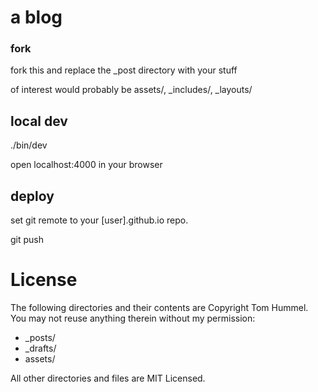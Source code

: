 # a blog

### fork
fork this and replace the _post directory with your stuff

of interest would probably be assets/, _includes/, _layouts/

## local dev

  ./bin/dev

open localhost:4000 in your browser

## deploy

set git remote to your [user].github.io repo.
  
  git push

# License

The following directories and their contents are Copyright Tom Hummel. You may not reuse anything therein without my permission:

- _posts/
- _drafts/
- assets/

All other directories and files are MIT Licensed.